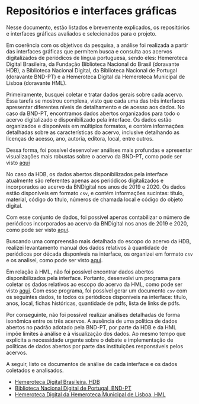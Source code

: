 # Repositórios e interfaces gráficas

Nesse documento, estão listados e brevemente explicados, os repositórios e interfaces gráficas avaliados e selecionados para o projeto.

Em coerência com os objetivos da pesquisa, a análise foi realizada a partir das interfaces gráficas que permitem busca e consulta aos acervos digitalizados de periódicos de língua portuguesa, sendo eles: Hemeroteca Digital Brasileira, da Fundação Biblioteca Nacional do Brasil (doravante HDB), a Biblioteca Nacional Digital, da Biblioteca Nacional de Portugal (doravante BND-PT) e a Hemeroteca Digital da Hemeroteca Municipal de Lisboa (doravante HML).

Primeiramente, busquei coletar e tratar dados gerais sobre cada acervo. Essa tarefa se mostrou complexa, visto que cada uma das três interfaces apresentar diferentes níveis de detalhamento e de acesso aos dados. No caso da BND-PT, encontramos dados abertos organizados para todo o acervo digitalizado e disponibilizado pela interface. Os dados estão organizados e disponíveis em múltiplos formatos, e contém informações detalhadas sobre as características do acervo, inclusive detalhando as licenças de acesso, ano, autoria, editora, local, entre outros.

Dessa forma, foi possível desenvolver análises mais profundas e apresentar visualizações mais robustas sobre o acervo da BND-PT, como pode ser visto [aqui](./BND-PT/pandas/analise_bnp.ipynb)

No caso da HDB, os dados abertos disponibilizados pela interface atualmente são referentes apenas aos periódicos digitalizados e incorporados ao acervo da BNDigital nos anos de 2019 e 2020. Os dados estão disponíveis em formato `csv`, e contém informações sucintas: título, material, código do título, números de chamada local e código do objeto digital.

Com esse conjunto de dados, foi possível apenas contabilizar o número de periódicos incorporados ao acervo da BNDigital nos anos de 2019 e 2020, como pode ser visto [aqui](./BND-BR/escopo.ipynb).

Buscando uma compreensão mais detalhada do escopo do acervo da HDB, realizei levantamento manual dos dados relativos à quantidade de periódicos por década disponíveis na interface, os organizei em formato `csv` e os analisei, como pode ser visto [aqui](./BND-BR/escopo.ipynb).    

Em relação à HML, não foi possível encontrar dados abertos disponibilizados pela interface. Portanto, desenvolvi um programa para coletar os dados relativos ao escopo do acervo da HML, como pode ser visto [aqui](./HML/scrapper.ipynb). Com esse programa, foi possível gerar um documento `csv` com os seguintes dados, te todos os periódicos disponíveis na interface: título, anos, local, fichas históricas, quantidade de pdfs, lista de links de pdfs.

Por conseguinte, não foi possível realizar análises detalhadas de forma isonômica entre os três acervos. A ausência de uma política de dados abertos no padrão adotado pela BND-PT, por parte da HDB e da HML impõe limites à análise e à visualização dos dados. Ao mesmo tempo que explicita a necessidade urgente sobre o debate e implementação de políticas de dados abertos por parte das instituições responsáveis pelos acervos.

A seguir, listo os documentos de análise de cada interface e os dados coletados e analisados.

- [Hemeroteca Digital Brasileira, HDB](/repositorios/BND-BR/escopo.ipynb)
- [Biblioteca Nacional Digital de Portugal, BND-PT](/repositorios/BND-PT/escopo.ipynb)
- [Hemeroteca Digital da Hemeroteca Municipal de Lisboa, HML](/repositorios/HML/escopo.ipynb)